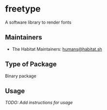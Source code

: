 # freetype

A software library to render fonts

## Maintainers

* The Habitat Maintainers: <humans@habitat.sh>

## Type of Package

Binary package

## Usage

*TODO: Add instructions for usage*
